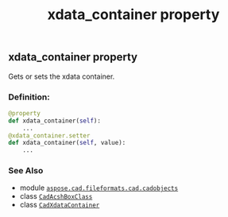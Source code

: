﻿---
title: xdata_container property
second_title: Aspose.CAD for Python via .NET API References
description: 
type: docs
weight: 300
url: /python-net/aspose.cad.fileformats.cad.cadobjects/cadacshboxclass/xdata_container/
is_root: false
---

## xdata_container property


Gets or sets the xdata container.
### Definition:
```python
@property
def xdata_container(self):
    ...
@xdata_container.setter
def xdata_container(self, value):
    ...
```

### See Also
* module [`aspose.cad.fileformats.cad.cadobjects`](../../)
* class [`CadAcshBoxClass`](/cad/python-net/aspose.cad.fileformats.cad.cadobjects/cadacshboxclass)
* class [`CadXdataContainer`](/cad/python-net/aspose.cad.fileformats.cad.cadobjects/cadxdatacontainer)
